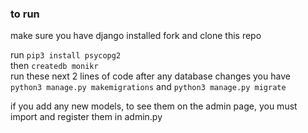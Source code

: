 ### to run
make sure you have django installed
fork and clone this repo

run `pip3 install psycopg2` <br>
then `createdb monikr` <br>
run these next 2 lines of code after any database changes you have <br>
`python3 manage.py makemigrations`
and `python3 manage.py migrate`

if you add any new models, to see them on the admin page, you must
import and register them in admin.py

